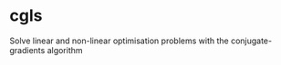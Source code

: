 cgls
====

Solve linear and non-linear optimisation problems with the conjugate-gradients algorithm
